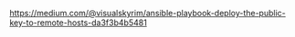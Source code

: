 https://medium.com/@visualskyrim/ansible-playbook-deploy-the-public-key-to-remote-hosts-da3f3b4b5481

